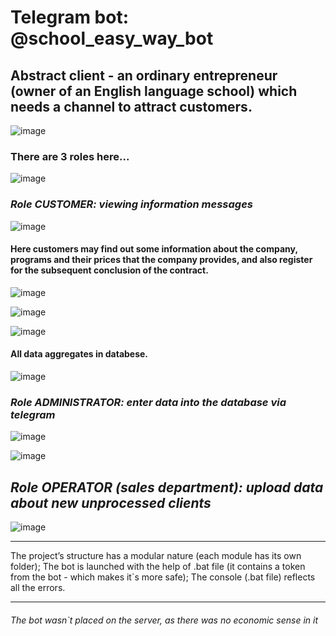 # Telegram bot:  @school_easy_way_bot

## Abstract client - an ordinary entrepreneur (owner of an English language school) which needs a channel to attract customers.


![image](https://user-images.githubusercontent.com/108606736/188912924-0f5844ff-6944-4d4f-989d-273620650560.png)


### There are 3 roles here...

![image](https://user-images.githubusercontent.com/108606736/188944456-356baef6-4656-41e0-9609-7c8d2a39b577.png)


### ***Role CUSTOMER: viewing information messages***

![image](https://user-images.githubusercontent.com/108606736/187730655-dcb47b10-941c-457f-996d-36dac6664c2b.png)

#### Here customers may find out some information about the company, programs and their prices that the company provides, and also register for the subsequent conclusion of the contract. 

![image](https://user-images.githubusercontent.com/108606736/187731644-d6cc9074-bf08-4e26-9184-1308ebb890f8.png)


![image](https://user-images.githubusercontent.com/108606736/187731940-ed79ffc8-4c2b-4b13-a574-38573981cdf8.png)

![image](https://user-images.githubusercontent.com/108606736/187732317-cbaa3347-2145-4ae4-89a6-00aa7c022bc2.png)

#### All data aggregates in databese.

![image](https://user-images.githubusercontent.com/108606736/187732770-3df0dc5b-d496-4d50-bd9f-70c9fd22dd4f.png)



### ***Role ADMINISTRATOR: enter data into the database via telegram***

![image](https://user-images.githubusercontent.com/108606736/187751136-72bf8183-f4aa-4943-9e8c-bad549d5ccd3.png)

![image](https://user-images.githubusercontent.com/108606736/187751399-e406f7e4-04be-497c-a1b0-8d1677354b33.png)

## ***Role OPERATOR (sales department): upload data about new unprocessed clients***

![image](https://user-images.githubusercontent.com/108606736/187751792-33d0951b-1716-4223-8f22-b7a77145efb7.png)


- - -
The project’s structure has a modular nature (each module has its own folder); 
The bot is launched with the help of .bat file (it contains a token from the bot - which makes it`s more safe);
The console (.bat file) reflects all the errors.
- - -
###### The bot wasn`t placed on the server, as there was no economic sense in it
